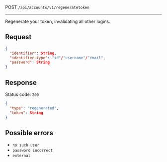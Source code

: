 POST `/api/accounts/v1/regeneratetoken`

---

Regenerate your token, invalidating all other logins.

## Request

```json
{
  "identifier": String,
  "identifier-type": "id"/"username"/"email",
  "password": String
}
```

## Response

Status code: `200`

```json
{
  "type": "regenerated",
  "token": String
}
```

## Possible errors

- `no such user`
- `password incorrect`
- `external`
